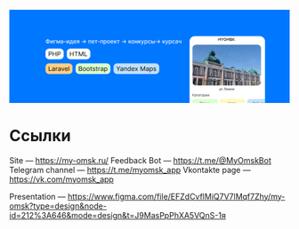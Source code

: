 ![Главная картинка бро](https://raw.githubusercontent.com/slenderik/my-omsk/0c607bf2bc57025ed5fd6e6de85f0a87121d4fe5/Header.png)

# Ссылки
Site — https://my-omsk.ru/
Feedback Bot — https://t.me/@MyOmskBot
Telegram channel — https://t.me/myomsk_app
Vkontakte page — https://vk.com/myomsk_app

Presentation — https://www.figma.com/file/EFZdCvflMiQ7V7lMqf7Zhy/my-omsk?type=design&node-id=212%3A646&mode=design&t=J9MasPpPhXA5VQnS-1я
